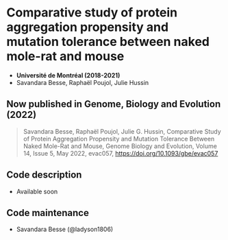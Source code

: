 # Comparative study of protein aggregation propensity and mutation tolerance between naked mole-rat and mouse
- __Université de Montréal (2018-2021)__
- Savandara Besse, Raphaël Poujol, Julie Hussin


## Now published in Genome, Biology and Evolution (2022)
> Savandara Besse, Raphaël Poujol, Julie G. Hussin, Comparative Study of Protein Aggregation Propensity and Mutation Tolerance Between Naked Mole-Rat and Mouse, Genome Biology and Evolution, Volume 14, Issue 5, May 2022, evac057, https://doi.org/10.1093/gbe/evac057

## Code description
- Available soon
  
## Code maintenance
- Savandara Besse (@ladyson1806)

